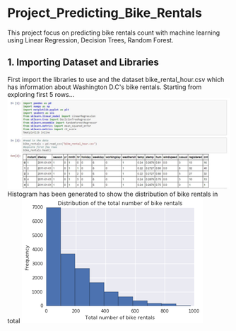 # Project_Predicting_Bike_Rentals
This project focus on predicting bike rentals count with machine learning using Linear Regression, Decision Trees, Random Forest.

## 1. Importing Dataset and Libraries
First import the libraries to use and the dataset bike_rental_hour.csv which has information about Washington D.C's bike rentals.
Starting from exploring first 5 rows...
![img](/Images/1.JPG)
Histogram has been generated to show the distribution of bike rentals in total
![img](/Images/2.png)
